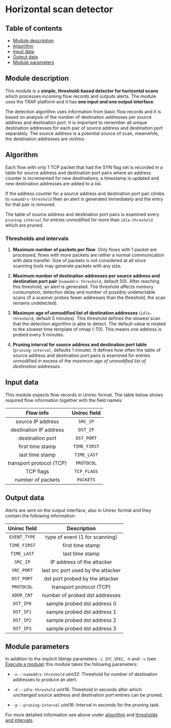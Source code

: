 # Horizontal scan detector

## Table of contents

* [Module description](#module-description)
* [Algorithm](#algorithm)
* [Input data](#input-data)
* [Output data](#output-data)
* [Module parameters](#module-parameters)


## Module description

This module is a **simple, threshold-based detector for horizontal
scans** which processes incoming flow records and outputs alerts. The
module uses the TRAP platform and it has **one input and one output
interface**.

The detection algorithm uses information from basic flow records and
it is based on analysis of the number of destination addresses per
source address and destination port. It is important to remember all
unique destination addresses for each pair of source address and
destination port separately. The source address is a potential source
of scan, meanwhile, the destination addresses are victims.


## Algorithm

Each flow with only 1 TCP packet that had the SYN flag set is recorded
in a table for source address and destination port pairs where an
address counter is incremented for new destinations, a timestamp is
updated and new destination addresses are added to a list.

If the address counter for a source address and destination port pair
climbs to `numaddrs-threshold` then an alert is generated immediately
and the entry for that pair is removed.

The table of source address and destination port pairs is examined
every `pruning-interval` for entries unmodified for more than
`idle-threshold` which are pruned.

### Thresholds and intervals

1. **Maximum number of packets per flow**. Only flows with 1 packet
   are processed, flows with more packets are rather a normal
   communication with data transfer. Size of packets is not considered
   at all since scanning tools may generate packets with any size.

2. **Maximum number of destination addresses per source address and
   destination port pair** (`numaddrs-threshold`, default 50). After
   reaching this threshold, an alert is generated. The threshold
   affects memory consumption, detection delay and number of possibly
   undetectable scans (if a scanner probes fewer addresses than the
   threshold, the scan remains undetected).

3. **Maximum age of unmodified list of destination addresses**
   (`idle-threshold`, default 5 minutes). This threshold defines the
   slowest scan that the detection algorithm is able to detect. The
   default value is related to the slowest time template of nmap
   (-T0). This means one address is probed every 5 minutes.

4. **Pruning interval for source address and destination port table**
   (`pruning-interval`, defaults 1 minute). It defines how often the
   table of source address and destination port pairs is examined for
   entries unmodified in excess of the *maximum age of unmodified list
   of destination addresses*.


## Input data

This module expects flow records in Unirec format. The table below
shows required flow information together with the field names:

| Flow info                    | Unirec field |
|:----------------------------:|:------------:|
| source IP address            | `SRC_IP`     |
| destination IP address       | `DST_IP`     |
| destination port             | `DST_PORT`   |
| first time stamp             | `TIME_FIRST` |
| last time stamp              | `TIME_LAST`  |
| transport protocol (TCP)     | `PROTOCOL`   |
| TCP flags                    | `TCP_FLAGS`  |
| number of packets            | `PACKETS`    |


## Output data

Alerts are sent on the output interface, also in Unirec format and
they contain the following information:

| Unirec field | Description                        |
|:------------:|:----------------------------------:|
| `EVENT_TYPE` | type of event (1 for scanning)     |
| `TIME_FIRST` | first time stamp                   |
| `TIME_LAST`  | last time stamp                    |
| `SRC_IP`     | IP address of the attacker         |
| `SRC_PORT`   | last src port used by the attacker |
| `DST_PORT`   | dst port probed by the attacker    |
| `PROTOCOL`   | transport protocol (TCP)           |
| `ADDR_CNT`   | number of probed dst addresses     |
| `DST_IP0`    | sample probed dst address 0        |
| `DST_IP1`    | sample probed dst address 1        |
| `DST_IP2`    | sample probed dst address 2        |
| `DST_IP3`    | sample probed dst address 3        |


## Module parameters

In addition to the implicit *libtrap* parameters `-i IFC_SPEC`, `-h`
and `-v` (see [Execute a
module](https://github.com/CESNET/Nemea#try-out-nemea-modules)) this
module takes the following parameters:

* `-n` `--numaddrs-threshold` *uint32*: Threshold for number of
  destination addresses to produce an alert.

* `-d` `--idle-threshold` *uint16*: Threshold in seconds after which
  unchanged source address and destination port entries can be pruned.

* `-p` `--pruning-interval` *uint16*: Interval in seconds for the
  pruning task.

For more detailed information see above under [algorithm](#algorithm)
and [thresholds and intervals](#thresholds-and-intervals).
